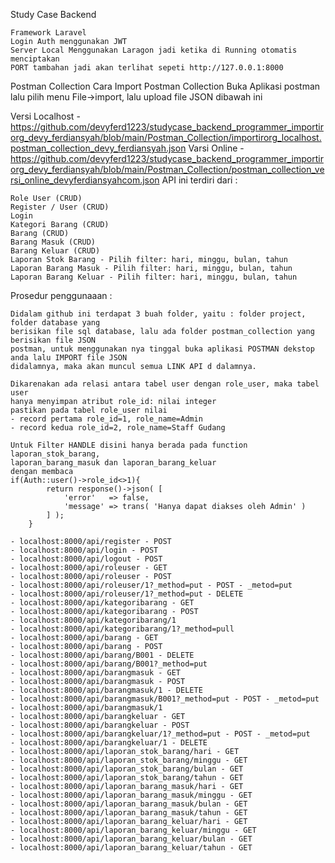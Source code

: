 Study Case Backend

    Framework Laravel
    Login Auth menggunakan JWT
    Server Local Menggunakan Laragon jadi ketika di Running otomatis menciptakan
    PORT tambahan jadi akan terlihat sepeti http://127.0.0.1:8000

Postman Collection
Cara Import Postman Collection
Buka Aplikasi postman lalu pilih menu File->import, lalu upload file JSON dibawah ini

Versi Localhost - https://github.com/devyferd1223/studycase_backend_programmer_importirorg_devy_ferdiansyah/blob/main/Postman_Collection/importirorg_localhost.postman_collection_devy_ferdiansyah.json
Varsi Online - https://github.com/devyferd1223/studycase_backend_programmer_importirorg_devy_ferdiansyah/blob/main/Postman_Collection/postman_collection_versi_online_devyferdiansyahcom.json
API ini terdiri dari :

    Role User (CRUD)
    Register / User (CRUD)
    Login
    Kategori Barang (CRUD)
    Barang (CRUD)
    Barang Masuk (CRUD)
    Barang Keluar (CRUD)
    Laporan Stok Barang - Pilih filter: hari, minggu, bulan, tahun
    Laporan Barang Masuk - Pilih filter: hari, minggu, bulan, tahun
    Laporan Barang Keluar - Pilih filter: hari, minggu, bulan, tahun

Prosedur penggunaaan :

    Didalam github ini terdapat 3 buah folder, yaitu : folder project, folder database yang 
    berisikan file sql database, lalu ada folder postman_collection yang berisikan file JSON 
    postman, untuk menggunakan nya tinggal buka aplikasi POSTMAN dekstop anda lalu IMPORT file JSON 
    didalamnya, maka akan muncul semua LINK API d dalamnya.

    Dikarenakan ada relasi antara tabel user dengan role_user, maka tabel user 
    hanya menyimpan atribut role_id: nilai integer
    pastikan pada tabel role_user nilai 
    - record pertama role_id=1, role_name=Admin
    - record kedua role_id=2, role_name=Staff Gudang

    Untuk Filter HANDLE disini hanya berada pada function laporan_stok_barang, 
    laporan_barang_masuk dan laporan_barang_keluar
    dengan membaca 
    if(Auth::user()->role_id<>1){
            return response()->json( [
                'error'   => false,
                'message' => trans( 'Hanya dapat diakses oleh Admin' )
            ] );
        }

    - localhost:8000/api/register - POST
    - localhost:8000/api/login - POST
    - localhost:8000/api/logout - POST
    - localhost:8000/api/roleuser - GET
    - localhost:8000/api/roleuser - POST
    - localhost:8000/api/roleuser/1?_method=put - POST - _metod=put
    - localhost:8000/api/roleuser/1?_method=put - DELETE
    - localhost:8000/api/kategoribarang - GET
    - localhost:8000/api/kategoribarang - POST
    - localhost:8000/api/kategoribarang/1
    - localhost:8000/api/kategoribarang/1?_method=pull
    - localhost:8000/api/barang - GET
    - localhost:8000/api/barang - POST
    - localhost:8000/api/barang/B001 - DELETE
    - localhost:8000/api/barang/B001?_method=put
    - localhost:8000/api/barangmasuk - GET
    - localhost:8000/api/barangmasuk - POST
    - localhost:8000/api/barangmasuk/1 - DELETE
    - localhost:8000/api/barangmasuk/B001?_method=put - POST - _metod=put
    - localhost:8000/api/barangmasuk/1
    - localhost:8000/api/barangkeluar - GET
    - localhost:8000/api/barangkeluar - POST
    - localhost:8000/api/barangkeluar/1?_method=put - POST - _metod=put
    - localhost:8000/api/barangkeluar/1 - DELETE
    - localhost:8000/api/laporan_stok_barang/hari - GET
    - localhost:8000/api/laporan_stok_barang/minggu - GET
    - localhost:8000/api/laporan_stok_barang/bulan - GET
    - localhost:8000/api/laporan_stok_barang/tahun - GET
    - localhost:8000/api/laporan_barang_masuk/hari - GET
    - localhost:8000/api/laporan_barang_masuk/minggu - GET
    - localhost:8000/api/laporan_barang_masuk/bulan - GET
    - localhost:8000/api/laporan_barang_masuk/tahun - GET
    - localhost:8000/api/laporan_barang_keluar/hari - GET
    - localhost:8000/api/laporan_barang_keluar/minggu - GET
    - localhost:8000/api/laporan_barang_keluar/bulan - GET
    - localhost:8000/api/laporan_barang_keluar/tahun - GET